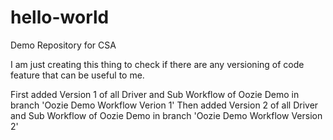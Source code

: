 # hello-world
Demo Repository for CSA

I am just creating this thing to check if there are any versioning of code feature that can be useful to me.

First added Version 1 of all Driver and Sub Workflow of Oozie Demo in branch 'Oozie Demo Workflow Verion 1'
Then added Version 2 of all Driver and Sub Workflow of Oozie Demo in branch 'Oozie Demo Workflow Version 2'


